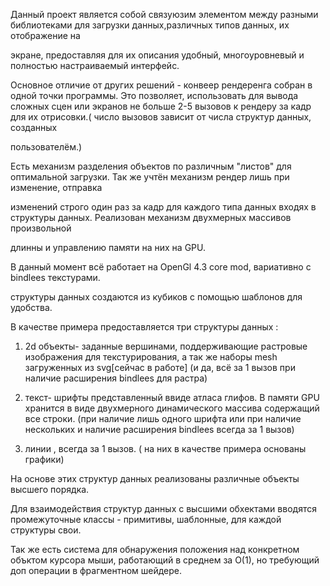 Данный проект является собой связуюзим элементом между разными библиотеками для загрузки данных,различных типов данных, их отображение на 

экране, предоставляя для их описания удобный, многоуровневый и 
полностью настраиваемый интерфейс.

Основное отличие от других решений - конвеер рендеренга собран в одной точки программы. Это позволяет, использовать для вывода сложных
сцен или экранов не больше 2-5 вызовов к рендеру за кадр для их отрисовки.( число вызовов зависит от числа структур данных, созданных 

пользователём.)

Есть механизм  разделения объектов по различным "листов" для оптимальной загрузки. Так же учтён механизм рендер лишь при изменение, отправка 

изменений строго один раз за кадр для каждого типа данных входях в структуры данных. Реализован механизм двухмерных массивов произвольной 

длинны и управлению памяти на них на GPU.

В данный момент всё работает на OpenGl 4.3 core mod, вариативно с bindlees текстурами.


структуры данных создаются из кубиков с помощью шаблонов для удобства.

В качестве примера предоставляется три структуры данных : 
1) 2d объекты- заданные вершинами, поддерживающие растровые изображения для текстурирования, а так же наборы mesh загруженных из
svg[сейчас в работе] (и да, всё за 1 вызов при наличие расширения bindlees  для растра)

2) текст- шрифты представленный ввиде атласа глифов. В памяти GPU хранится в виде двухмерного динамического массива содержащий все строки.
(при наличие лишь одного шрифта или при наличие нескольких и наличие расширения bindlees всегда за 1 вызов)

3) линии , всегда за 1 вызов. ( на них в качестве примера основаны графики)

На основе этих структур данных реализованы различные объекты высшего порядка.

Для взаимодействия структур данных с высшими обхектами вводятся промежуточные классы - примитивы, шаблонные, для каждой структуры свои.


Так же есть система для обнаружения положения над конкретном объктом курсора мыши, работающий в среднем за О(1), но требующий доп операции
в фрагментном шейдере.
